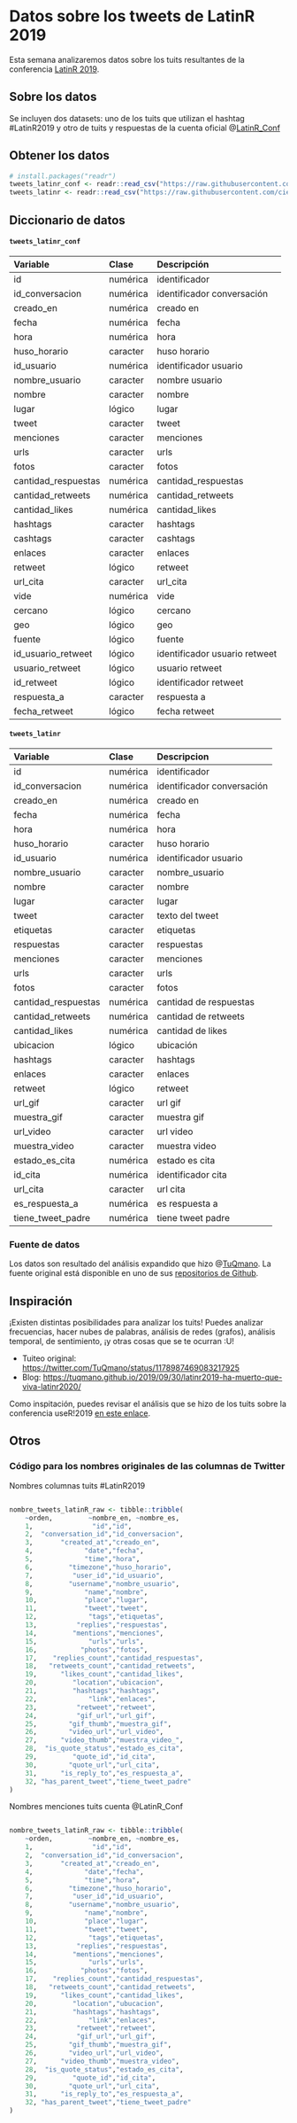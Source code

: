 # Datos sobre los tweets de LatinR 2019

Esta semana analizaremos datos sobre los tuits resultantes de la conferencia [LatinR 2019](https://latin-r.com).

## Sobre los datos

Se incluyen dos datasets: uno de los tuits que utilizan el hashtag #LatinR2019 y otro de tuits y respuestas de la cuenta oficial @[LatinR_Conf](https://twitter.com/LatinR_Conf)

## Obtener los datos

```r
# install.packages("readr")
tweets_latinr_conf <- readr::read_csv("https://raw.githubusercontent.com/cienciadedatos/datos-de-miercoles/master/datos/2019/2019-10-02/tweets_latinr_conf.csv")
tweets_latinr <- readr::read_csv("https://raw.githubusercontent.com/cienciadedatos/datos-de-miercoles/master/datos/2019/2019-10-02/tweets_latinR.csv")
```

## Diccionario de datos

#### `tweets_latinr_conf`

|Variable            |Clase    |Descripción         |
|:-------------------|:--------|:-------------------|
|id                  |numérica  |identificador|
|id_conversacion     |numérica  |identificador conversación|
|creado_en           |numérica  |creado en|
|fecha               |numérica  |fecha|
|hora                |numérica  |hora|
|huso_horario        |caracter |huso horario|
|id_usuario          |numérica  |identificador usuario|
|nombre_usuario      |caracter |nombre usuario|
|nombre              |caracter |nombre|
|lugar               |lógico   |lugar|
|tweet               |caracter |tweet|
|menciones           |caracter |menciones|
|urls                |caracter |urls|
|fotos               |caracter |fotos|
|cantidad_respuestas |numérica  |cantidad_respuestas|
|cantidad_retweets   |numérica  |cantidad_retweets|
|cantidad_likes      |numérica  |cantidad_likes|
|hashtags            |caracter |hashtags|
|cashtags            |caracter |cashtags|
|enlaces             |caracter |enlaces|
|retweet             |lógico   |retweet|
|url_cita            |caracter |url_cita|
|vide                |numérica  |vide|
|cercano             |lógico   |cercano|
|geo                 |lógico   |geo|
|fuente              |lógico   |fuente|
|id_usuario_retweet  |lógico   |identificador usuario retweet|
|usuario_retweet     |lógico   |usuario retweet|
|id_retweet          |lógico   |identificador retweet|
|respuesta_a         |caracter |respuesta a|
|fecha_retweet       |lógico   |fecha retweet|


#### `tweets_latinr`

|Variable            |Clase    |Descripcion         |
|:-------------------|:--------|:-------------------|
|id                  |numérica  |identificador|
|id_conversacion     |numérica  |identificador conversación|
|creado_en           |numérica  |creado en|
|fecha               |numérica  |fecha|
|hora                |numérica  |hora|
|huso_horario        |caracter |huso horario|
|id_usuario          |numérica  |identificador usuario|
|nombre_usuario      |caracter |nombre_usuario|
|nombre              |caracter |nombre|
|lugar               |caracter |lugar|
|tweet               |caracter |texto del tweet|
|etiquetas           |caracter |etiquetas|
|respuestas          |caracter |respuestas|
|menciones           |caracter |menciones|
|urls                |caracter |urls|
|fotos               |caracter |fotos|
|cantidad_respuestas |numérica  |cantidad de respuestas|
|cantidad_retweets   |numérica  |cantidad de retweets|
|cantidad_likes      |numérica  |cantidad de likes|
|ubicacion           |lógico   |ubicación|
|hashtags            |caracter |hashtags|
|enlaces             |caracter |enlaces|
|retweet             |lógico   |retweet|
|url_gif             |caracter |url gif|
|muestra_gif         |caracter |muestra gif|
|url_video           |caracter |url video|
|muestra_video       |caracter |muestra video|
|estado_es_cita      |numérica  |estado es cita|
|id_cita             |numérica  |identificador cita|
|url_cita            |caracter |url cita|
|es_respuesta_a      |numérica  |es respuesta a|
|tiene_tweet_padre   |numérica  |tiene tweet padre|

### Fuente de datos

Los datos son resultado del análisis expandido que hizo @[TuQmano](https://twitter.com/TuQmano). La fuente original está disponible en uno de sus [repositorios de Github](https://github.com/TuQmano/data_TuQmanoR).


## Inspiración

¡Existen distintas posibilidades para analizar los tuits! Puedes analizar frecuencias, hacer nubes de palabras, análisis de redes (grafos), análisis temporal, de sentimiento, ¡y otras cosas que se te ocurran :U!  

* Tuiteo original: https://twitter.com/TuQmano/status/1178987469083217925
* Blog: https://tuqmano.github.io/2019/09/30/latinr2019-ha-muerto-que-viva-latinr2020/

Como inspitación, puedes revisar el análisis que se hizo de los tuits sobre la conferencia useR!2019 [en este enlace](https://github.com/neilfws/Twitter/blob/master/user2019/code/R/user2019.md).

## Otros

### Código para los nombres originales de las columnas de Twitter

Nombres columnas tuits #LatinR2019

```r

nombre_tweets_latinR_raw <- tibble::tribble(
    ~orden,         ~nombre_en, ~nombre_es,
    1,               "id","id",
    2,  "conversation_id","id_conversacion",
    3,       "created_at","creado_en",
    4,             "date","fecha",
    5,             "time","hora",
    6,         "timezone","huso_horario",
    7,          "user_id","id_usuario",
    8,         "username","nombre_usuario",
    9,             "name","nombre",
    10,            "place","lugar",
    11,            "tweet","tweet",
    12,             "tags","etiquetas",
    13,          "replies","respuestas",
    14,         "mentions","menciones",
    15,             "urls","urls",
    16,           "photos","fotos",
    17,    "replies_count","cantidad_respuestas",
    18,   "retweets_count","cantidad_retweets",
    19,      "likes_count","cantidad_likes",
    20,         "location","ubicacion",
    21,         "hashtags","hashtags",
    22,             "link","enlaces",
    23,          "retweet","retweet",
    24,          "gif_url","url_gif",
    25,        "gif_thumb","muestra_gif",
    26,        "video_url","url_video",
    27,      "video_thumb","muestra_video_",
    28,  "is_quote_status","estado_es_cita",
    29,         "quote_id","id_cita",
    30,        "quote_url","url_cita",
    31,      "is_reply_to","es_respuesta_a",
    32, "has_parent_tweet","tiene_tweet_padre"
)
```

Nombres menciones tuits cuenta @LatinR_Conf

```r

nombre_tweets_latinR_raw <- tibble::tribble(
    ~orden,         ~nombre_en, ~nombre_es,
    1,               "id","id",
    2,  "conversation_id","id_conversacion",
    3,       "created_at","creado_en",
    4,             "date","fecha",
    5,             "time","hora",
    6,         "timezone","huso_horario",
    7,          "user_id","id_usuario",
    8,         "username","nombre_usuario",
    9,             "name","nombre",
    10,            "place","lugar",
    11,            "tweet","tweet",
    12,             "tags","etiquetas",
    13,          "replies","respuestas",
    14,         "mentions","menciones",
    15,             "urls","urls",
    16,           "photos","fotos",
    17,    "replies_count","cantidad_respuestas",
    18,   "retweets_count","cantidad_retweets",
    19,      "likes_count","cantidad_likes",
    20,         "location","ubucacion",
    21,         "hashtags","hashtags",
    22,             "link","enlaces",
    23,          "retweet","retweet",
    24,          "gif_url","url_gif",
    25,        "gif_thumb","muestra_gif",
    26,        "video_url","url_video",
    27,      "video_thumb","muestra_video",
    28,  "is_quote_status","estado_es_cita",
    29,         "quote_id","id_cita",
    30,        "quote_url","url_cita",
    31,      "is_reply_to","es_respuesta_a",
    32, "has_parent_tweet","tiene_tweet_padre"
)
```
